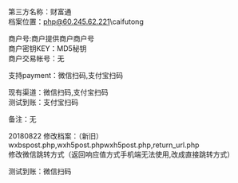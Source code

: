 ﻿第三方名称：财富通  
档案位置：php@60.245.62.221\caifutong  
  
商户号:商户提供商户商户号  
商户密钥KEY：MD5秘钥  
商户交易帐号：无  
  
支持payment：微信扫码,支付宝扫码  
  
现有渠道：微信扫码,支付宝扫码  
测试到账：支付宝扫码  
  
备注：无  

20180822
修改档案：（新旧）wxbspost.php,wxh5post.phpwxh5post.php,return_url.php  
修改微信跳转方式（返回响应值方式手机端无法使用,改成直接跳转方式）  

测试到账：微信扫码  
